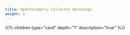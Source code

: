 ```yaml
---
title: OpenTelemetry Collector Workshops 
weight: 3
---
```


{{% children type="card" depth="1" description="true" %}}
